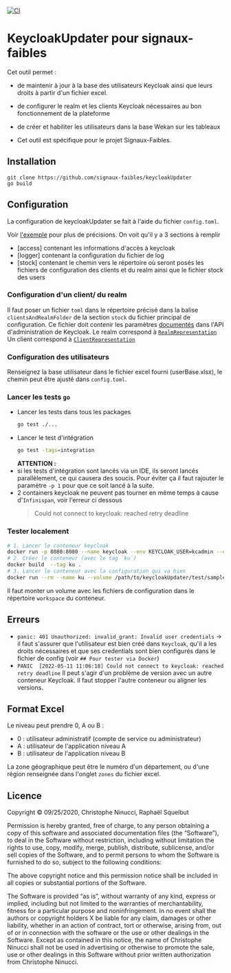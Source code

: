 [![CI](https://github.com/signaux-faibles/keycloakUpdater/actions/workflows/pipeline.yml/badge.svg)](https://github.com/signaux-faibles/keycloakUpdater/actions/workflows/pipeline.yml)

# KeycloakUpdater pour signaux-faibles
Cet outil permet :
- de maintenir à jour à la base des utilisateurs Keycloak ainsi que leurs droits à partir d'un fichier excel.
- de configurer le realm et les clients Keycloak nécessaires au bon fonctionnement de la plateforme
- de créer et habiliter les utilisateurs dans la base Wekan sur les tableaux

- Cet outil est spécifique pour le projet Signaux-Faibles.

## Installation
```
git clone https://github.com/signaux-faibles/keycloakUpdater
go build
```

## Configuration
La configuration de keycloakUpdater se fait à l'aide du fichier `config.toml`.

Voir [l'exemple](/test/sample) pour plus de précisions. 
On voit qu'il y a 3 sections à remplir
- [access] contenant les informations d'accès à keycloak
- [logger] contenant la configuration du fichier de log
- [stock] contenant le chemin vers le répertoire où seront posés les fichiers de configuration des clients et du realm ainsi que le fichier stock des users



### Configuration d'un client/ du realm
Il faut poser un fichier `toml` dans le répertoire précisé dans la balise `clientsAndRealmFolder` de la section `stock`
du fichier principal de configuration. 
Ce fichier doit contenir les paramètres [documentés](https://www.keycloak.org/docs-api/18.0/rest-api/) dans l'API d'administration de Keycloak.
Le realm correspond à [`RealmRepresentation`](https://www.keycloak.org/docs-api/18.0/rest-api/#_realmrepresentation)
Un client correspond à [`ClientRepresentation`](https://www.keycloak.org/docs-api/18.0/rest-api/#_clientrepresentation)

### Configuration des utilisateurs
Renseignez la base utilisateur dans le fichier excel fourni (userBase.xlsx), le chemin peut être ajusté dans `config.toml`.


### Lancer les tests `go`
- Lancer les tests dans tous les packages
  ```bash
  go test ./...
  ```
- Lancer le test d'intégration
  ```bash
  go test -tags=integration
  ```
  __ATTENTION :__ 
- si les tests d'intégration sont lancés via un IDE, ils seront lancés parallèlement,
  ce qui causera des soucis. Pour éviter ça il faut rajouter le paramètre `-p 1` pour que ce soit lancé à la suite.
- 2 containers keycloak ne peuvent pas tourner en même temps à cause d'`Infinispan`, voir l'erreur ci dessous
  > Could not connect to keycloak: reached retry deadline
   

### Tester localement
```bash
# 1. Lancer le conteneur keycloak
docker run -p 8080:8080 --name keycloak --env KEYCLOAK_USER=kcadmin --env KEYCLOAK_PASSWORD=kcpwd ghcr.io/signaux-faibles/conteneurs/keycloak:v1.0.0
# 2. Créer le conteneur (avec le tag `ku`)
docker build  --tag ku .
# 3. Lancer le conteneur avec la configuration qui va bien
docker run --rm --name ku --volume /path/to/keycloakUpdater/test/sample:/workspace --link keycloak:keycloak ku
```
Il faut monter un volume avec les fichiers de configuration dans le répertoire `workspace` du conteneur.


## Erreurs
- `panic: 401 Unauthorized: invalid_grant: Invalid user credentials` 
  -> il faut s'assurer que l'utilisateur est bien créé dans `Keycloak`, qu'il a les droits nécessaires
  et que ses credentials sont bien configurés dans le fichier de config (voir `## Pour tester via Docker`)
- `PANIC  [2022-05-11 11:06:18] Could not connect to keycloak: reached retry deadline`
  Il peut s'agir d'un problème de version avec un autre conteneur Keycloak. Il faut stopper l'autre conteneur ou aligner les versions.
## Format Excel
Le niveau peut prendre 0, A ou B :
- 0 : utilisateur administratif (compte de service ou administrateur)
- A : utilisateur de l'application niveau A
- B : utilisateur de l'application niveau B

La zone géographique peut être le numéro d'un département, ou d'une région renseignée dans l'onglet `zones` du fichier excel.

## Licence
Copyright © 09/25/2020, Christophe Ninucci, Raphaël Squelbut

Permission is hereby granted, free of charge, to any person obtaining a copy of this software and associated documentation files (the “Software”), to deal in the Software without restriction, including without limitation the rights to use, copy, modify, merge, publish, distribute, sublicense, and/or sell copies of the Software, and to permit persons to whom the Software is furnished to do so, subject to the following conditions:

The above copyright notice and this permission notice shall be included in all copies or substantial portions of the Software.

The Software is provided “as is”, without warranty of any kind, express or implied, including but not limited to the warranties of merchantability, fitness for a particular purpose and noninfringement. In no event shall the authors or copyright holders X be liable for any claim, damages or other liability, whether in an action of contract, tort or otherwise, arising from, out of or in connection with the software or the use or other dealings in the Software.
Except as contained in this notice, the name of Christophe Ninucci shall not be used in advertising or otherwise to promote the sale, use or other dealings in this Software without prior written authorization from Christophe Ninucci.

